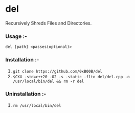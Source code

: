 # del
Recursively Shreds Files and Directories.

### Usage :-
```
del [path] <passes(optional)>
```

### Installation :-
1. `git clone https://github.com/0xB00B/del`
2. `$CXX -std=c++20 -O2 -s -static -flto del/del.cpp -o /usr/local/bin/del && rm -r del`

### Uninstallation :-
1. `rm /usr/local/bin/del`
